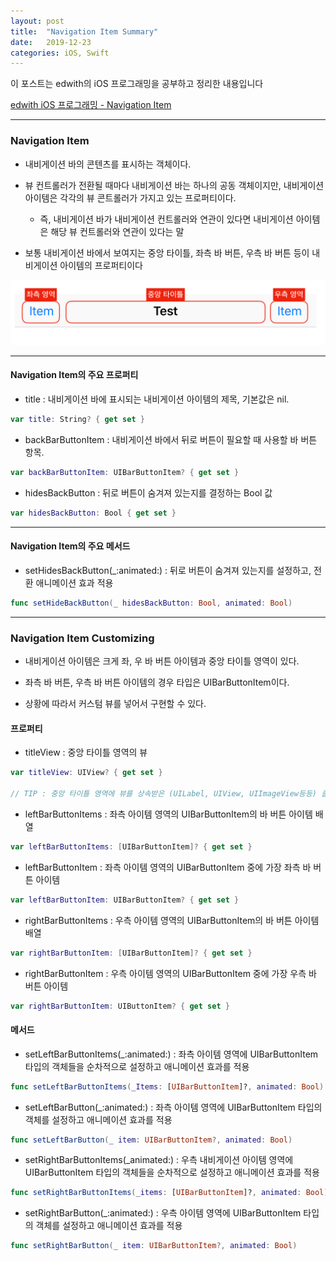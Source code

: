 ```yaml
---
layout: post
title:  "Navigation Item Summary"
date:   2019-12-23
categories: iOS, Swift
---
```


이 포스트는 edwith의 iOS 프로그래밍을 공부하고 정리한 내용입니다

[edwith iOS 프로그래밍 - Navigation Item](https://www.edwith.org/boostcourse-ios/lecture/16903/)

- - -

### Navigation Item

- 내비게이션 바의 콘텐츠를 표시하는 객체이다.

- 뷰 컨트롤러가 전환될 때마다 내비게이션 바는 하나의 공동 객체이지만, 내비게이션 아이템은 각각의 뷰 콘트롤러가 가지고 있는 프로퍼티이다.

    - 즉, 내비게이션 바가 내비게이션 컨트롤러와 연관이 있다면 내비게이션 아이템은 해당 뷰 컨트롤러와 연관이 있다는 말
    
- 보통 내비게이션 바에서 보여지는 중앙 타이틀, 좌측 바 버튼, 우측 바 버튼 등이 내비게이션 아이템의 프로퍼티이다

![navigationItemImage-1](https://github.com/VincentGeranium/VincentGeranium.github.io/blob/master/assets/img/navigationItemImage-1.png?raw=true)

- - -

#### Navigation Item의 주요 프로퍼티

- title : 내비게이션 바에 표시되는 내비게이션 아이템의 제목, 기본값은 nil.

```swift
var title: String? { get set }
```

- backBarButtonItem : 내비게이션 바에서 뒤로 버튼이 필요할 때 사용할 바 버튼 항목.

```swift
var backBarButtonItem: UIBarButtonItem? { get set }
```

- hidesBackButton : 뒤로 버튼이 숨겨져 있는지를 결정하는 Bool 값

```swift
var hidesBackButton: Bool { get set }
```

- - -

#### Navigation Item의 주요 메서드

- setHidesBackButton(_:animated:) : 뒤로 버튼이 숨겨져 있는지를 설정하고, 전환 애니메이션 효과 적용

```swift
func setHideBackButton(_ hidesBackButton: Bool, animated: Bool)
```

- - -

### Navigation Item Customizing

- 내비게이션 아이템은 크게 좌, 우 바 버튼 아이템과 중앙 타이틀 영역이 있다.

- 좌측 바 버튼, 우측 바 버튼 아이템의 경우 타입은 UIBarButtonItem이다.

- 상황에 따라서 커스텀 뷰를 넣어서 구현할 수 있다.

#### 프로퍼티

- titleView : 중앙 타이틀 영역의 뷰

```swift
var titleView: UIView? { get set }

// TIP : 중앙 타이틀 영역에 뷰를 상속받은 (UILabel, UIView, UIImageView등등) 클래스들을 표현할 수 있다
```

- leftBarButtonItems : 좌측 아이템 영역의 UIBarButtonItem의 바 버튼 아이템 배열

```swift
var leftBarButtonItems: [UIBarButtonItem]? { get set }
```

- leftBarButtonItem : 좌측 아이템 영역의 UIBarButtonItem 중에 가장 좌측 바 버튼 아이템

```swift
var leftBarButtonItem: UIBarButtonItem? { get set }
```

- rightBarButtonItems : 우측 아이템 영역의 UIBarButtonItem의 바 버튼 아이템 배열

```swift
var rightBarButtonItem: [UIBarButtonItem]? { get set }
```

- rightBarButtonItem : 우측 아이템 영역의 UIBarButtonItem 중에 가장 우측 바 버튼 아이템

```swift
var rightBarButtonItem: UIButtonItem? { get set }
```

#### 메서드

- setLeftBarButtonItems(_:animated:) : 좌측 아이템 영역에 UIBarButtonItem 타입의 객체들을 순차적으로 설정하고 애니메이션 효과를 적용

```swift
func setLeftBarButtonItems(_Items: [UIBarButtonItem]?, animated: Bool)
```

- setLeftBarButton(_:animated:) : 좌측 아이템 영역에  UIBarButtonItem 타입의 객체를 설정하고 애니메이션 효과를  적용

```swift
func setLeftBarButton(_ item: UIBarButtonItem?, animated: Bool)
```

- setRightBarButtonItems(_animated:) : 우측 내비게이션 아이템 영역에 UIBarButtonItem 타입의 객체들을 순차적으로 설정하고 애니메이션 효과를 적용

```swift
func setRightBarButtonItems(_items: [UIBarButtonItem]?, animated: Bool)
```

- setRightBarButton(_:animated:) : 우측 아이템 영역에 UIBarButtonItem 타입의 객체를 설정하고 애니메이션 효과를 적용

```swift
func setRightBarButton(_ item: UIBarButtonItem?, animated: Bool)
```